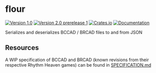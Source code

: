 # flour

[![Version 1.0](https://img.shields.io/badge/version-v1.0-blue)](https://github.com/patataofcourse/flour/releases/v1.0.0)
[![Version 2.0 prerelease 1](https://img.shields.io/badge/version-v2.0--pre1-lightgrey)](https://github.com/patataofcourse/flour/releases)
[![Crates.io](https://img.shields.io/badge/crates.io-v1.0-brightgreen)](https://crates.io/crates/flour/)
[![Documentation](https://img.shields.io/badge/docs.rs-v1.0-brightgreen)](https://docs.rs/flour/)

Serializes and deserializes BCCAD / BRCAD files to and from JSON

## Resources
A WIP specification of BCCAD and BRCAD (known revisions from their respective Rhythm Heaven games) can be found in [SPECIFICATION.md](./SPECIFICATION.md)